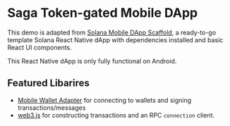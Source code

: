 # Saga Token-gated Mobile DApp

This demo is adapted from [Solana Mobile DApp Scaffold](https://github.com/solana-mobile/solana-mobile-dapp-scaffold), a ready-to-go template Solana React Native dApp with dependencies installed and basic React UI components.

This React Native dApp is only fully functional on Android.

## Featured Libarires
- [Mobile Wallet Adapter](https://github.com/solana-mobile/mobile-wallet-adapter/tree/main/js/packages/mobile-wallet-adapter-protocol) for connecting to wallets and signing transactions/messages
- [web3.js](https://solana-labs.github.io/solana-web3.js/) for constructing transactions and an RPC `connection` client.

